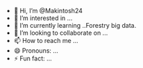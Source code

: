 - 👋 Hi, I’m @Makintosh24
- 👀 I’m interested in ...
- 🌱 I’m currently learning ..Forestry big data.
- 💞️ I’m looking to collaborate on ...
- 📫 How to reach me ...
- 😄 Pronouns: ...
- ⚡ Fun fact: ...

<!---
Makintosh24/Makintosh24 is a ✨ special ✨ repository because its `README.md` (this file) appears on your GitHub profile.
You can click the Preview link to take a look at your changes.
--->
